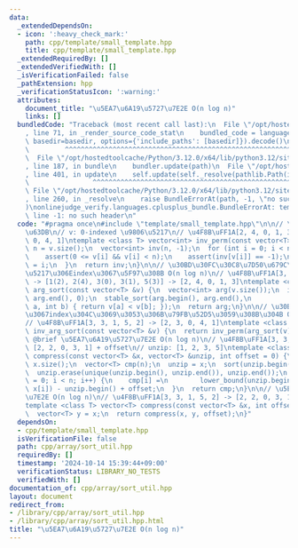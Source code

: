 ```yaml
---
data:
  _extendedDependsOn:
  - icon: ':heavy_check_mark:'
    path: cpp/template/small_template.hpp
    title: cpp/template/small_template.hpp
  _extendedRequiredBy: []
  _extendedVerifiedWith: []
  _isVerificationFailed: false
  _pathExtension: hpp
  _verificationStatusIcon: ':warning:'
  attributes:
    document_title: "\u5EA7\u6A19\u5727\u7E2E O(n log n)"
    links: []
  bundledCode: "Traceback (most recent call last):\n  File \"/opt/hostedtoolcache/Python/3.12.0/x64/lib/python3.12/site-packages/onlinejudge_verify/documentation/build.py\"\
    , line 71, in _render_source_code_stat\n    bundled_code = language.bundle(stat.path,\
    \ basedir=basedir, options={'include_paths': [basedir]}).decode()\n          \
    \         ^^^^^^^^^^^^^^^^^^^^^^^^^^^^^^^^^^^^^^^^^^^^^^^^^^^^^^^^^^^^^^^^^^^^^^^^^^^^^^^^^\n\
    \  File \"/opt/hostedtoolcache/Python/3.12.0/x64/lib/python3.12/site-packages/onlinejudge_verify/languages/cplusplus.py\"\
    , line 187, in bundle\n    bundler.update(path)\n  File \"/opt/hostedtoolcache/Python/3.12.0/x64/lib/python3.12/site-packages/onlinejudge_verify/languages/cplusplus_bundle.py\"\
    , line 401, in update\n    self.update(self._resolve(pathlib.Path(included), included_from=path))\n\
    \                ^^^^^^^^^^^^^^^^^^^^^^^^^^^^^^^^^^^^^^^^^^^^^^^^^^^^^^^^^\n \
    \ File \"/opt/hostedtoolcache/Python/3.12.0/x64/lib/python3.12/site-packages/onlinejudge_verify/languages/cplusplus_bundle.py\"\
    , line 260, in _resolve\n    raise BundleErrorAt(path, -1, \"no such header\"\
    )\nonlinejudge_verify.languages.cplusplus_bundle.BundleErrorAt: template/small_template.hpp:\
    \ line -1: no such header\n"
  code: "#pragma once\n#include \"template/small_template.hpp\"\n\n// \u9006\u7F6E\
    \u63DB\n// v: 0-indexed \u9806\u5217\n// \u4F8B\uFF1A[2, 4, 0, 1, 3] -> [2, 3,\
    \ 0, 4, 1]\ntemplate <class T> vector<int> inv_perm(const vector<T> &v) {\n  int\
    \ n = v.size();\n  vector<int> inv(n, -1);\n  for (int i = 0; i < n; i++) {\n\
    \    assert(0 <= v[i] && v[i] < n);\n    assert(inv[v[i]] == -1);\n    inv[v[i]]\
    \ = i;\n  }\n  return inv;\n}\n\n// \u30BD\u30FC\u30C8\u7D50\u679C\u3092\u914D\
    \u5217\u306Eindex\u3067\u5F97\u308B O(n log n)\n// \u4F8B\uFF1A[3, 3, 1, 5, 2]\
    \ -> [1(2), 2(4), 3(0), 3(1), 5(3)] -> [2, 4, 0, 1, 3]\ntemplate <class T> vector<int>\
    \ arg_sort(const vector<T> &v) {\n  vector<int> arg(v.size());\n  iota(arg.begin(),\
    \ arg.end(), 0);\n  stable_sort(arg.begin(), arg.end(),\n              [&](int\
    \ a, int b) { return v[a] < v[b]; });\n  return arg;\n}\n\n// \u30BD\u30FC\u30C8\
    \u3067index\u304C\u3069\u3053\u306B\u79FB\u52D5\u3059\u308B\u304B O(n log n)\n\
    // \u4F8B\uFF1A[3, 3, 1, 5, 2] -> [2, 3, 0, 4, 1]\ntemplate <class T> vector<int>\
    \ inv_arg_sort(const vector<T> &v) {\n  return inv_perm(arg_sort(v));\n}\n\n//\
    \ @brief \u5EA7\u6A19\u5727\u7E2E O(n log n)\n// \u4F8B\uFF1A[3, 3, 1, 5, 2] ->\
    \ [2, 2, 0, 3, 1] + offset\n// unzip: [1, 2, 3, 5]\ntemplate <class T>\nvector<T>\
    \ compress(const vector<T> &x, vector<T> &unzip, int offset = 0) {\n  int n =\
    \ x.size();\n  vector<T> cmp(n);\n  unzip = x;\n  sort(unzip.begin(), unzip.end());\n\
    \  unzip.erase(unique(unzip.begin(), unzip.end()), unzip.end());\n  for (int i\
    \ = 0; i < n; i++) {\n    cmp[i] =\n        lower_bound(unzip.begin(), unzip.end(),\
    \ x[i]) - unzip.begin() + offset;\n  }\n  return cmp;\n}\n\n// \u5EA7\u6A19\u5727\
    \u7E2E O(n log n)\n// \u4F8B\uFF1A[3, 3, 1, 5, 2] -> [2, 2, 0, 3, 1] + offset\n\
    template <class T> vector<T> compress(const vector<T> &x, int offset = 0) {\n\
    \  vector<T> y = x;\n  return compress(x, y, offset);\n}"
  dependsOn:
  - cpp/template/small_template.hpp
  isVerificationFile: false
  path: cpp/array/sort_util.hpp
  requiredBy: []
  timestamp: '2024-10-14 15:39:44+09:00'
  verificationStatus: LIBRARY_NO_TESTS
  verifiedWith: []
documentation_of: cpp/array/sort_util.hpp
layout: document
redirect_from:
- /library/cpp/array/sort_util.hpp
- /library/cpp/array/sort_util.hpp.html
title: "\u5EA7\u6A19\u5727\u7E2E O(n log n)"
---
```

